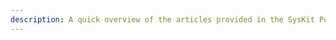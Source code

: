 ```yaml
---
description: A quick overview of the articles provided in the SysKit Point Cloud deployment section.
---
```


